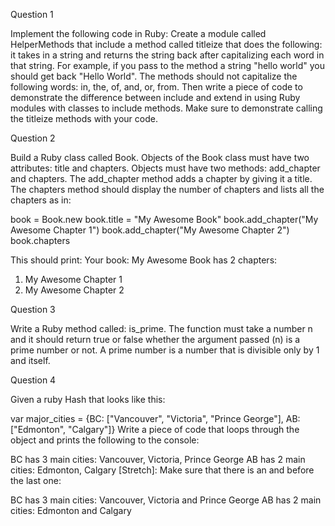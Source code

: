 Question 1

Implement the following code in Ruby: Create a module called HelperMethods that include a method called titleize that does the following: it takes in a string and returns the string back after capitalizing each word in that string. For example, if you pass to the method a string "hello world" you should get back "Hello World". The methods should not capitalize the following words: in, the, of, and, or, from. Then write a piece of code to demonstrate the difference between include and extend in using Ruby modules with classes to include methods. Make sure to demonstrate calling the titleize methods with your code.

Question 2

Build a Ruby class called Book. Objects of the Book class must have two attributes: title and chapters. Objects must have two methods: add_chapter and chapters. The add_chapter method adds a chapter by giving it a title. The chapters method should display the number of chapters and lists all the chapters as in:

book = Book.new
book.title = "My Awesome Book"
book.add_chapter("My Awesome Chapter 1")
book.add_chapter("My Awesome Chapter 2")
book.chapters

This should print:
Your book: My Awesome Book has 2 chapters:
1. My Awesome Chapter 1
2. My Awesome Chapter 2

Question 3

Write a Ruby method called: is_prime. The function must take a number n and it should return true or false whether the argument passed (n) is a prime number or not. A prime number is a number that is divisible only by 1 and itself.

Question 4

Given a ruby Hash that looks like this:

var major_cities = {BC: ["Vancouver", "Victoria", "Prince George"], AB: ["Edmonton", "Calgary"]}
Write a piece of code that loops through the object and prints the following to the console:

BC has 3 main cities: Vancouver, Victoria, Prince George
AB has 2 main cities: Edmonton, Calgary
[Stretch]: Make sure that there is an and before the last one:

BC has 3 main cities: Vancouver, Victoria and Prince George
AB has 2 main cities: Edmonton and Calgary
